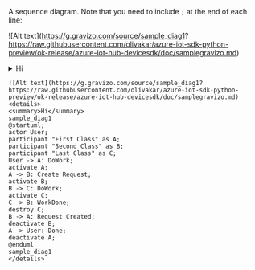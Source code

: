 A sequence diagram. Note that you need to include `;` at the end of each line:

![Alt text](https://g.gravizo.com/source/sample_diag1?
https://raw.githubusercontent.com/olivakar/azure-iot-sdk-python-preview/ok-release/azure-iot-hub-devicesdk/doc/samplegravizo.md)
<details> 
<summary>Hi</summary>
sample_diag1
@startuml;
actor User;
participant "First Class" as A;
participant "Second Class" as B;
participant "Last Class" as C;
User -> A: DoWork;
activate A;
A -> B: Create Request;
activate B;
B -> C: DoWork;
activate C;
C -> B: WorkDone;
destroy C;
B -> A: Request Created;
deactivate B;
A -> User: Done;
deactivate A;
@enduml
sample_diag1
</details>


```
![Alt text](https://g.gravizo.com/source/sample_diag1?
https://raw.githubusercontent.com/olivakar/azure-iot-sdk-python-preview/ok-release/azure-iot-hub-devicesdk/doc/samplegravizo.md)
<details> 
<summary>Hi</summary>
sample_diag1
@startuml;
actor User;
participant "First Class" as A;
participant "Second Class" as B;
participant "Last Class" as C;
User -> A: DoWork;
activate A;
A -> B: Create Request;
activate B;
B -> C: DoWork;
activate C;
C -> B: WorkDone;
destroy C;
B -> A: Request Created;
deactivate B;
A -> User: Done;
deactivate A;
@enduml
sample_diag1
</details>
```
